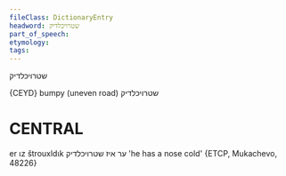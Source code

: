 ```yaml
---
fileClass: DictionaryEntry
headword: שטרויכלדיק
part_of_speech: 
etymology: 
tags: 
---
```

שטרויכלדיק

{CEYD}
bumpy (uneven road) שטרויכלדיק

CENTRAL
========

er ɩz štrouxldɩk ער איז שטרויכלדיק 'he has a nose cold' {ETCP, Mukachevo, 48226}
